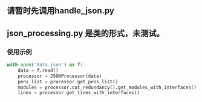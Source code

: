 ## 请暂时先调用handle_json.py

## json_processing.py 是类的形式，未测试。

### 使用示例

```python
with open('data.json') as f:
    data = f.read()
    processor = JSONProcessor(data)
    pens_list = processor.get_pens_list()
    modules = processor.cut_redundancy().get_modules_with_interfaces()
    lines = processor.get_lines_with_interfaces()
```